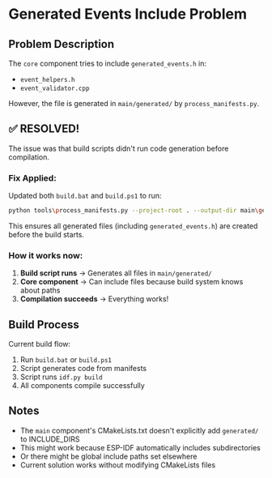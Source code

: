 # Generated Events Include Problem

## Problem Description

The `core` component tries to include `generated_events.h` in:
- `event_helpers.h`
- `event_validator.cpp`

However, the file is generated in `main/generated/` by `process_manifests.py`.

## ✅ RESOLVED!

The issue was that build scripts didn't run code generation before compilation.

### Fix Applied:

Updated both `build.bat` and `build.ps1` to run:
```bash
python tools\process_manifests.py --project-root . --output-dir main\generated
```

This ensures all generated files (including `generated_events.h`) are created before the build starts.

### How it works now:

1. **Build script runs** → Generates all files in `main/generated/`
2. **Core component** → Can include files because build system knows about paths
3. **Compilation succeeds** → Everything works!

## Build Process

Current build flow:
1. Run `build.bat` or `build.ps1`
2. Script generates code from manifests
3. Script runs `idf.py build`
4. All components compile successfully

## Notes

- The `main` component's CMakeLists.txt doesn't explicitly add `generated/` to INCLUDE_DIRS
- This might work because ESP-IDF automatically includes subdirectories
- Or there might be global include paths set elsewhere
- Current solution works without modifying CMakeLists files
